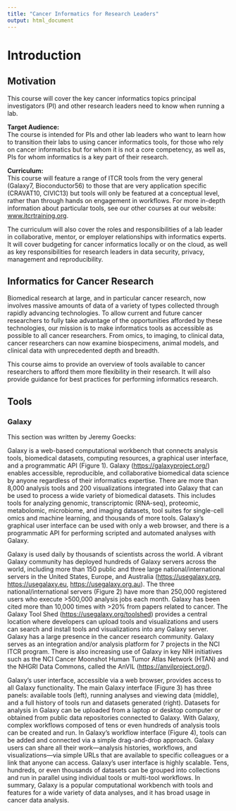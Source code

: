 ```yaml
---
title: "Cancer Informatics for Research Leaders"
output: html_document
---
```


# Introduction 

## Motivation
This course will cover the key cancer informatics topics principal investigators (PI) and other research leaders need to know when running a lab. 

**Target Audience:**  
The course is intended for PIs and other lab leaders who want to learn how to transition their labs to using cancer informatics tools, for those who rely on cancer informatics but for whom it is not a core competency, as well as, PIs for whom informatics is a key part of their research. 

**Curriculum:**  
This course will feature a range of ITCR tools from the very general (Galaxy7, Bioconductor56) to those that are very application specific (CRAVAT10, CIVIC13) but tools will only be featured at a conceptual level, rather than through hands on engagement in workflows. For more in-depth information about particular tools, see our other courses at our website: www.itcrtraining.org. 

The curriculum will also cover the roles and responsibilities of a lab leader in collaborative, mentor, or employer relationships with informatics experts. It will cover budgeting for cancer informatics locally or on the cloud, as well as key responsibilities for research leaders in data security, privacy, management and reproducibility.  


## Informatics for Cancer Research

Biomedical research at large, and in particular cancer research, now involves massive amounts of data of a variety of types collected through rapidly advancing technologies. To allow current and future cancer researchers to fully take advantage of the opportunities afforded by these technologies, our mission is to make informatics tools as accessible as possible to all cancer researchers.  From omics, to imaging, to clinical data, cancer researchers can now examine biospecimens, animal models, and clinical data with unprecedented depth and breadth.

This course aims to provide an overview of tools available to cancer researchers to afford them more flexibility in their research. It will also provide guidance for best practices for performing informatics research.


## Tools

### Galaxy

This section was written by Jeremy Goecks:

Galaxy is a web-based computational workbench that connects analysis tools, biomedical datasets, computing resources, a graphical user interface, and a programmatic API (Figure 1). Galaxy (https://galaxyproject.org/) enables accessible, reproducible, and collaborative biomedical data science by anyone regardless of their informatics expertise. There are more than 8,000 analysis tools and 200 visualizations integrated into Galaxy that can be used to process a wide variety of biomedical datasets. This includes tools for analyzing genomic, transcriptomic (RNA-seq), proteomic, metabolomic, microbiome, and imaging datasets, tool suites for single-cell omics and machine learning, and thousands of more tools. Galaxy’s graphical user interface can be used with only a web browser, and there is a programmatic API for performing scripted and automated analyses with Galaxy.

Galaxy is used daily by thousands of scientists across the world. A vibrant Galaxy community has deployed hundreds of Galaxy servers across the world, including more than 150 public and three large national/international servers in the United States, Europe, and Australia (https://usegalaxy.org, https://usegalaxy.eu, https://usegalaxy.org.au). The three national/international servers (Figure 2) have more than 250,000 registered users who execute >500,000 analysis jobs each month. Galaxy has been cited more than 10,000 times with >20% from papers related to cancer. The Galaxy Tool Shed (https://usegalaxy.org/toolshed) provides a central location where developers can upload tools and visualizations and users can search and install tools and visualizations into any Galaxy server. Galaxy has a large presence in the cancer research community. Galaxy serves as an integration and/or analysis platform for 7 projects in the NCI ITCR program. There is also increasing use of Galaxy in key NIH initiatives such as the NCI Cancer Moonshot Human Tumor Atlas Network (HTAN) and the NHGRI Data Commons, called the AnVIL (https://anvilproject.org/).

Galaxy’s user interface, accessible via a web browser, provides access to all Galaxy functionality. The main Galaxy interface (Figure 3) has three panels: available tools (left), running analyses and viewing data (middle), and a full history of tools run and datasets generated (right). Datasets for analysis in Galaxy can be uploaded from a laptop or desktop computer or obtained from public data repositories connected to Galaxy. With Galaxy, complex workflows composed of tens or even hundreds of analysis tools can be created and run. In Galaxy’s workflow interface (Figure 4), tools can be added and connected via a simple drag-and-drop approach. Galaxy users can share all their work—analysis histories, workflows, and visualizations—via simple URLs that are available to specific colleagues or a link that anyone can access. Galaxy’s user interface is highly scalable. Tens, hundreds, or even thousands of datasets can be grouped into collections and run in parallel using individual tools or multi-tool workflows. In summary, Galaxy is a popular computational workbench with tools and features for a wide variety of data analyses, and it has broad usage in cancer data analysis.


